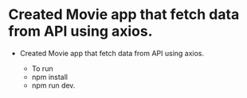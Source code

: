 # Created Movie app that fetch data from API using axios.

- Created Movie app that fetch data from API using axios.

    - To run
    - npm install
    - npm run dev.